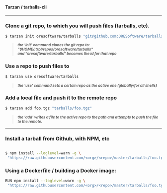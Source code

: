 
#### Tarzan / tarballs-cli

---------------------------------------------------------

### Clone a git repo, to which you will push files (tarballs, etc).

```bash
$ tarzan init oresoftware/tarballs "git@github.com:ORESoftware/tarballs.git"
```
>
> <sup><b><i> the 'init' command clones the git repo to: "$HOME/.trbl/repos/oresoftware/tarballs" </i></b></sup><br>
> <sup><b><i> and "oresoftware/tarballs" becomes the id for that repo </i></b></sup>
>

### Use a repo to push files to

```bash
$ tarzan use oresoftware/tarballs
```

>
> <sup><b><i> the 'use' command sets a certain repo as the active one (globally/for all shells) </i></b></sup>
>

### Add a local file and push it to the remote repo

```bash
$ tarzan add foo.tgz "tarballs/foo.tgz"
```

>
> <sup><b><i> the 'add' writes a file to the active repo to the path and attempts to push the file to the remote.</i></b></sup>
>

----------------------------------------------------

### Install a tarball from Github, with NPM, etc

```bash

$ npm install --loglevel=warn -g \
 "https://raw.githubusercontent.com/<org>/<repo>/master/tarballs/foo.tgz?$(date +%s)"

```

### Using a Dockerfile / building a Docker image:

```bash
RUN npm install --loglevel=warn -g \
 "https://raw.githubusercontent.com/<org>/<repo>/master/tarballs/foo.tgz?$(date +%s)"
```

